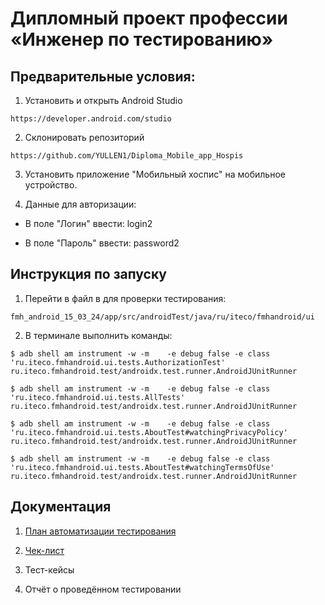 # Дипломный проект профессии «Инженер по тестированию»
## Предварительные условия:
1. Установить и открыть Android Studio

```https://developer.android.com/studio```


2. Склонировать репозиторий

```https://github.com/YULLEN1/Diploma_Mobile_app_Hospis``` 


3. Установить приложение "Мобильный хоспис" на мобильное устройство.

4. Данные для авторизации:

* В поле "Логин" ввести: login2


* В поле "Пароль" ввести: password2
## Инструкция по запуску
1. Перейти в файл в для проверки тестирования:

```fmh_android_15_03_24/app/src/androidTest/java/ru/iteco/fmhandroid/ui```


2. В терминале выполнить команды:

```$ adb shell am instrument -w -m    -e debug false -e class 'ru.iteco.fmhandroid.ui.tests.AuthorizationTest' ru.iteco.fmhandroid.test/androidx.test.runner.AndroidJUnitRunner```

```$ adb shell am instrument -w -m    -e debug false -e class 'ru.iteco.fmhandroid.ui.tests.AllTests' ru.iteco.fmhandroid.test/androidx.test.runner.AndroidJUnitRunner```

```$ adb shell am instrument -w -m    -e debug false -e class 'ru.iteco.fmhandroid.ui.tests.AboutTest#watchingPrivacyPolicy' ru.iteco.fmhandroid.test/androidx.test.runner.AndroidJUnitRunner```

```$ adb shell am instrument -w -m    -e debug false -e class 'ru.iteco.fmhandroid.ui.tests.AboutTest#watchingTermsOfUse' ru.iteco.fmhandroid.test/androidx.test.runner.AndroidJUnitRunner```

## Документация

1. [План автоматизации тестирования](https://github.com/YULLEN1/Diploma_Mobile_app_Hospis/blob/main/Plan.md)
   
3. [Чек-лист](https://github.com/YULLEN1/Diploma_Mobile_app_Hospis/blob/main/Check.xlsx)

   
5. Тест-кейсы

   
7. Отчёт о проведённом тестировании
